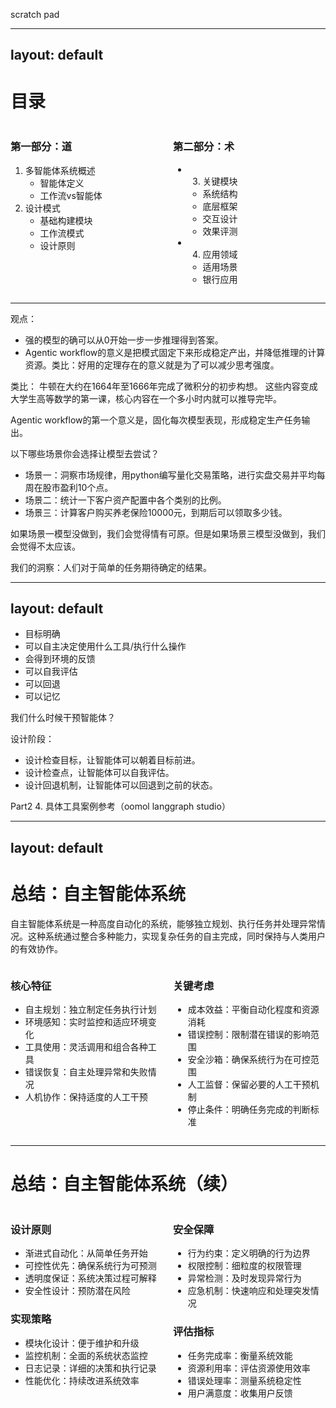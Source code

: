 scratch pad



---
layout: default
---

# 目录

<div class="grid grid-cols-2 gap-4">
<div>

### 第一部分：道
1. 多智能体系统概述
   - 智能体定义
   - 工作流vs智能体
2. 设计模式
   - 基础构建模块
   - 工作流模式
   - 设计原则
</div>

<div>

### 第二部分：术
- 3. 关键模块
  - 系统结构
  - 底层框架
  - 交互设计
  - 效果评测
- 4. 应用领域
  - 适用场景
  - 银行应用
</div>
</div>

<style>
.grid {
  display: grid;
  gap: 1rem;
}
.grid-cols-2 {
  grid-template-columns: repeat(2, minmax(0, 1fr));
}
</style>

---


观点：
- 强的模型的确可以从0开始一步一步推理得到答案。
- Agentic workflow的意义是把模式固定下来形成稳定产出，并降低推理的计算资源。类比：好用的定理存在的意义就是为了可以减少思考强度。

类比：
牛顿在大约在1664年至1666年完成了微积分的初步构想。
这些内容变成大学生高等数学的第一课，核心内容在一个多小时内就可以推导完毕。


Agentic workflow的第一个意义是，固化每次模型表现，形成稳定生产任务输出。


以下哪些场景你会选择让模型去尝试？
- 场景一：洞察市场规律，用python编写量化交易策略，进行实盘交易并平均每周在股市盈利10个点。
- 场景二：统计一下客户资产配置中各个类别的比例。
- 场景三：计算客户购买养老保险10000元，到期后可以领取多少钱。

如果场景一模型没做到，我们会觉得情有可原。但是如果场景三模型没做到，我们会觉得不太应该。

我们的洞察：人们对于简单的任务期待确定的结果。




---
layout: default
---



- 目标明确
- 可以自主决定使用什么工具/执行什么操作
- 会得到环境的反馈
- 可以自我评估
- 可以回退
- 可以记忆


我们什么时候干预智能体？

设计阶段：
- 设计检查目标，让智能体可以朝着目标前进。
- 设计检查点，让智能体可以自我评估。
- 设计回退机制，让智能体可以回退到之前的状态。






Part2
4. 具体工具案例参考（oomol langgraph studio）






---
layout: default
---


# 总结：自主智能体系统

自主智能体系统是一种高度自动化的系统，能够独立规划、执行任务并处理异常情况。这种系统通过整合多种能力，实现复杂任务的自主完成，同时保持与人类用户的有效协作。

<div class="grid grid-cols-2 gap-4">

<div>
<h3>核心特征</h3>

- 自主规划：独立制定任务执行计划
- 环境感知：实时监控和适应环境变化
- 工具使用：灵活调用和组合各种工具
- 错误恢复：自主处理异常和失败情况
- 人机协作：保持适度的人工干预
</div>

<div>
<h3>关键考虑</h3>

- 成本效益：平衡自动化程度和资源消耗
- 错误控制：限制潜在错误的影响范围
- 安全沙箱：确保系统行为在可控范围
- 人工监督：保留必要的人工干预机制
- 停止条件：明确任务完成的判断标准
</div>

</div>

---

# 总结：自主智能体系统（续）

<div class="grid grid-cols-2 gap-4">

<div>
<h3>设计原则</h3>

- 渐进式自动化：从简单任务开始
- 可控性优先：确保系统行为可预测
- 透明度保证：系统决策过程可解释
- 安全性设计：预防潜在风险

<h3>实现策略</h3>

- 模块化设计：便于维护和升级
- 监控机制：全面的系统状态监控
- 日志记录：详细的决策和执行记录
- 性能优化：持续改进系统效率
</div>

<div>
<h3>安全保障</h3>

- 行为约束：定义明确的行为边界
- 权限控制：细粒度的权限管理
- 异常检测：及时发现异常行为
- 应急机制：快速响应和处理突发情况

<h3>评估指标</h3>

- 任务完成率：衡量系统效能
- 资源利用率：评估资源使用效率
- 错误处理率：测量系统稳定性
- 用户满意度：收集用户反馈
</div>

</div>
